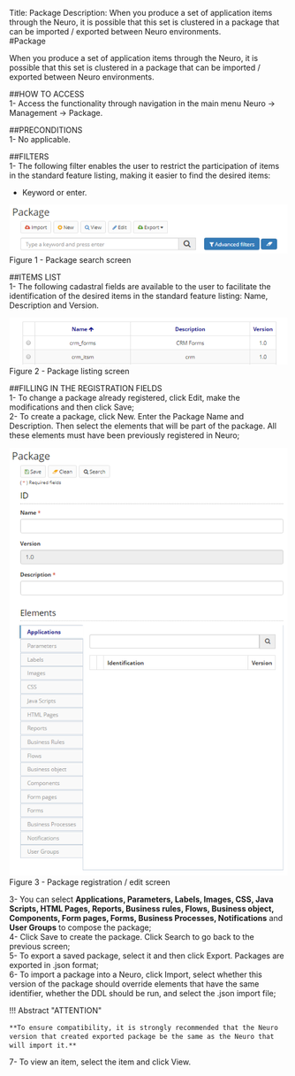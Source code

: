 Title: Package
Description: When you produce a set of application items through the Neuro, it is possible that this set is clustered in a package that can be imported / exported between Neuro environments.  
#Package  

When you produce a set of application items through the Neuro, it is possible that this set is clustered in a package that can be imported / exported between Neuro environments.  

##HOW TO ACCESS  
1- Access the functionality through navigation in the main menu Neuro → Management  → Package.  

##PRECONDITIONS  
1- No applicable.  

##FILTERS  
1- The following filter enables the user to restrict the participation of items in the standard feature listing, making it easier to find the desired items:  
 - Keyword or enter.  

![Screenshot](images/Package-Search.png)  
Figure 1 - Package search screen  

##ITEMS LIST  
1- The following cadastral fields are available to the user to facilitate the identification of the desired items in the standard feature listing: Name, Description and Version.  

![Screenshot](images/Package-listing.png)  
Figure 2 - Package listing screen  

##FILLING IN THE REGISTRATION FIELDS  
1- To change a package already registered, click Edit, make the modifications and then click Save;  
2- To create a package, click New. Enter the Package Name and Description. Then select the elements that will be part of the package. All these elements must have been previously registered in Neuro;  

![Screenshot](images/Package-Registration.png)  
Figure 3 - Package registration / edit screen  

3- You can select **Applications, Parameters, Labels, Images, CSS, Java Scripts, HTML Pages,  Reports, Business rules, Flows, Business object, Components, Form pages, Forms, Business Processes, Notifications** and **User Groups** to compose the package;  
4- Click Save to create the package. Click Search to go back to the previous screen;  
5- To export a saved package, select it and then click Export. Packages are exported in .json format;  
6- To import a package into a Neuro, click Import, select whether this version of the package should override elements that have the same identifier, whether the DDL should be run, and select the .json import file;  

!!! Abstract "ATTENTION"  

    **To ensure compatibility, it is strongly recommended that the Neuro version that created exported package be the same as the Neuro that will import it.**  

7- To view an item, select the item and click View.  



